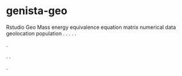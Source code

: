 # genista-geo
Rstudio Geo Mass energy equivalence equation matrix numerical data geolocation population
.
.
.
.
.




.






















.
.


























.





